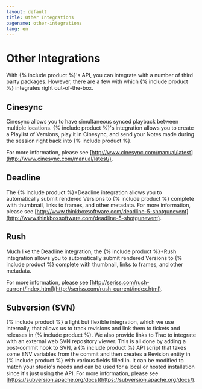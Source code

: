 ```yaml
---
layout: default
title: Other Integrations
pagename: other-integrations
lang: en
---
```


# Other Integrations

With {% include product %}'s API, you can integrate with a number of third party packages. However, there are a few with which {% include product %} integrates right out-of-the-box.

## Cinesync

Cinesync allows you to have simultaneous synced playback between multiple locations. {% include product %}'s integration allows you to create a Playlist of Versions, play it in Cinesync, and send your Notes made during the session right back into {% include product %}.

For more information, please see [http://www.cinesync.com/manual/latest](http://www.cinesync.com/manual/latest/).

## Deadline

The {% include product %}+Deadline integration allows you to automatically submit rendered Versions to {% include product %} complete with thumbnail, links to frames, and other metadata. For more information, please see [http://www.thinkboxsoftware.com/deadline-5-shotgunevent](http://www.thinkboxsoftware.com/deadline-5-shotgunevent).

## Rush

Much like the Deadline integration, the {% include product %}+Rush integration allows you to automatically submit rendered Versions to {% include product %} complete with thumbnail, links to frames, and other metadata.

For more information, please see [http://seriss.com/rush-current/index.html](http://seriss.com/rush-current/index.html).

## Subversion (SVN)

{% include product %} a light but flexible integration, which we use internally, that allows us to track revisions and link them to tickets and releases in {% include product %}. We also provide links to Trac to integrate with an external web SVN repository viewer. This is all done by adding a post-commit hook to SVN, a {% include product %} API script that takes some ENV variables from the commit and then creates a Revision entity in {% include product %} with various fields filled in. It can be modified to match your studio's needs and can be used for a local or hosted installation since it's just using the API. For more information, please see [https://subversion.apache.org/docs](https://subversion.apache.org/docs/).
